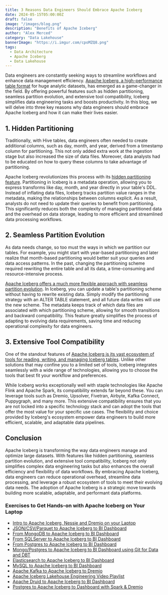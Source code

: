 ```yaml
---
title: 3 Reasons Data Engineers Should Embrace Apache Iceberg
date: 2024-05-15T05:00:00Z
draft: false
image: "/images/blog.png"
description: "Benefits of Apache Iceberg"
author: "Alex Merced"
category: "Data Lakehouse"
bannerImage: "https://i.imgur.com/cpoMZQ8.png"
tags:
  - Data Architecture
  - Apache Iceberg
  - Data Lakehouse
---
```


Data engineers are constantly seeking ways to streamline workflows and enhance data management efficiency. [Apache Iceberg, a high-performance table format](https://www.dremio.com/blog/apache-iceberg-101-your-guide-to-learning-apache-iceberg-concepts-and-practices/) for huge analytic datasets, has emerged as a game-changer in the field. By offering powerful features such as hidden partitioning, seamless partition evolution, and extensive tool compatibility, Iceberg simplifies data engineering tasks and boosts productivity. In this blog, we will delve into three key reasons why data engineers should embrace Apache Iceberg and how it can make their lives easier.

## 1. Hidden Partitioning

Traditionally, with Hive tables, data engineers often needed to create additional columns, such as day, month, and year, derived from a timestamp column for partitioning. This not only added extra work at the ingestion stage but also increased the size of data files. Moreover, data analysts had to be educated on how to query these columns to take advantage of partitioning. 

Apache Iceberg revolutionizes this process with its [hidden partitioning feature](https://www.dremio.com/subsurface/fewer-accidental-full-table-scans-brought-to-you-by-apache-icebergs-hidden-partitioning/). Partitioning in Iceberg is a metadata operation, allowing you to express transforms like day, month, and year directly in your table's DDL. Instead of inflating data files, Iceberg tracks partition value ranges in the metadata, making the relationships between columns explicit. As a result, analysts do not need to update their queries to benefit from partitioning. This significantly reduces both the complexity of managing partitioned data and the overhead on data storage, leading to more efficient and streamlined data processing workflows.

## 2. Seamless Partition Evolution

As data needs change, so too must the ways in which we partition our tables. For example, you might start with year-based partitioning and later realize that month-based partitioning would better suit your queries and data access patterns. In the past, changing the partitioning scheme required rewriting the entire table and all its data, a time-consuming and resource-intensive process.

[Apache Iceberg offers a much more flexible approach with seamless partition evolution](https://www.dremio.com/subsurface/future-proof-partitioning-and-fewer-table-rewrites-with-apache-iceberg/). In Iceberg, you can update a table's partitioning scheme without having to rewrite existing data. Simply modify the partitioning strategy with an ALTER TABLE statement, and all future data writes will use the new scheme. The metadata keeps track of which data files are associated with which partitioning scheme, allowing for smooth transitions and backward compatibility. This feature greatly simplifies the process of adapting to evolving data requirements, saving time and reducing operational complexity for data engineers.

## 3. Extensive Tool Compatibility

One of the standout features of [Apache Iceberg is its vast ecosystem of tools for reading, writing, and managing Iceberg tables](https://www.youtube.com/watch?v=hh7wU9H2jz8&pp=ygUYQXBhY2hlIEljZWJlcmcgZWNvc3lzdGVt). Unlike other solutions that may confine you to a limited set of tools, Iceberg integrates seamlessly with a wide range of technologies, allowing you to choose the tools that best fit your workflow and preferences.

While Iceberg works exceptionally well with staple technologies like Apache Flink and Apache Spark, its compatibility extends far beyond these. You can leverage tools such as Dremio, Upsolver, Fivetran, Airbyte, Kafka Connect, Puppygraph, and many more. This extensive compatibility ensures that you are not locked into a specific technology stack and can adopt the tools that offer the most value for your specific use cases. The flexibility and choice provided by Iceberg's ecosystem empower data engineers to build more efficient, scalable, and adaptable data pipelines.

## Conclusion

Apache Iceberg is transforming the way data engineers manage and optimize large datasets. With features like hidden partitioning, seamless partition evolution, and extensive tool compatibility, Iceberg not only simplifies complex data engineering tasks but also enhances the overall efficiency and flexibility of data workflows. By embracing Apache Iceberg, data engineers can reduce operational overhead, streamline data processing, and leverage a robust ecosystem of tools to meet their evolving data needs. The adoption of Apache Iceberg is a strategic move towards building more scalable, adaptable, and performant data platforms.

### Exercises to Get Hands-on with Apache Iceberg on Your Laptop
- [Intro to Apache Iceberg, Nessie and Dremio on your Laptop](https://bit.ly/am-dremio-lakehouse-laptop)
- [JSON/CSV/Parquet to Apache Iceberg to BI Dashboard](https://bit.ly/am-json-csv-parquet-dremio)
- [From MongoDB to Apache Iceberg to BI Dashboard](https://bit.ly/am-mongodb-dashboard)
- [From SQLServer to Apache Iceberg to BI Dashboard](https://bit.ly/am-sqlserver-dashboard)
- [From Postgres to Apache Iceberg to BI Dashboard](https://bit.ly/am-postgres-to-dashboard)
- [Mongo/Postgres to Apache Iceberg to BI Dashboard using Git for Data and DBT](https://bit.ly/dremio-experience)
- [Elasticsearch to Apache Iceberg to BI Dashboard](https://bit.ly/am-dremio-elastic)
- [MySQL to Apache Iceberg to BI Dashboard](https://bit.ly/am-dremio-mysql-dashboard)
- [Apache Kafka to Apache Iceberg to Dremio](https://bit.ly/am-kafka-connect-dremio)
- [Apache Iceberg Lakehouse Engineering Video Playlist](https://bit.ly/am-iceberg-lakehouse-engineering)
- [Apache Druid to Apache Iceberg to BI Dashboard](https://bit.ly/am-druid-dremio)
- [Postgres to Apache Iceberg to Dashboard with Spark & Dremio](https://bit.ly/end-to-end-de-tutorial)
